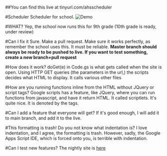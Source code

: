 ##You can find this live at tinyurl.com/ahsscheduler

#Scheduler
Scheduler for school. 
![Demo](https://github.com/liavt/Scheduler/blob/master/demos/DemoStudent.PNG)

#WHAT?
Yep, the school now runs this for 9th grade (10th grade is ready, under review)

#Can I fix it
Sure. Make a pull request. Make sure it works perfectly, as remember the school uses this. It must be reliable.
**Master branch should always be ready to be pushed to live. If you want to test something, create a new branch+pull request**

#How does it work?
doGet(e) in Code.gs is what gets called when the site is open. Using HTTP GET queries (the parameters in the url,) the scripts decides what HTML to display. It calls various other files

#How are you running functions inline from the HTML without JQuery or script tags?
Google scripts has a feature, like JQuery, where you can run functions from javascript, and have it return HTML. It called scriptlets. It's quite nice. It is denoted by the <?!= ?> tags.

#Can I add a feature that everyone will get?
If it's good enough, I will add it to main branch, and add it to the live.

#This formatting is trash! Do you not know what indentation is?
I love indentation, and I agree, the formatting is trash. However, sadly, the Google Apps Script IDE, which is forced onto you, is terrible with indentation.

#Can I test new features?
The nightly site is [here](https://script.google.com/a/macros/mypisd.net/s/AKfycbxu3RD39BI1mpo6iIW2JKsFoVUM47ZhSXMrIcEk55Z5/dev?grade=9&view=8)
